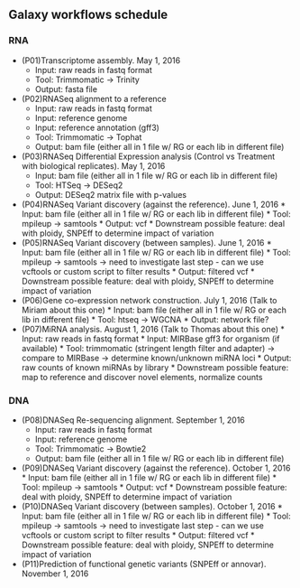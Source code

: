 ## Galaxy workflows schedule
### RNA
* (P01)Transcriptome assembly. May 1, 2016 
    * Input: raw reads in fastq format
    * Tool: Trimmomatic -> Trinity
    * Output: fasta file 
* (P02)RNASeq alignment to a reference
    * Input: raw reads in fastq format
    * Input: reference genome
    * Input: reference annotation (gff3)
    * Tool: Trimmomatic -> Tophat
    * Output: bam file (either all in 1 file w/ RG or each lib in different file)
* (P03)RNASeq Differential Expression analysis (Control vs Treatment with biological replicates). May 1, 2016
    * Input: bam file (either all in 1 file w/ RG or each lib in different file)
    * Tool: HTSeq -> DESeq2
    * Output: DESeq2 matrix file with p-values
* (P04)RNASeq Variant discovery (against the reference). June 1, 2016
      * Input: bam file (either all in 1 file w/ RG or each lib in different file)
      * Tool: mpileup -> samtools
      * Output: vcf
      * Downstream possible feature: deal with ploidy, SNPEff to determine impact of variation 
* (P05)RNASeq Variant discovery (between samples). June 1, 2016
      * Input: bam file (either all in 1 file w/ RG or each lib in different file)
      * Tool: mpileup -> samtools -> need to investigate last step - can we use vcftools or custom script to filter results
      * Output: filtered vcf
      * Downstream possible feature: deal with ploidy, SNPEff to determine impact of variation 
* (P06)Gene co-expression network construction.	July 1, 2016 (Talk to Miriam about this one)
      * Input: bam file (either all in 1 file w/ RG or each lib in different file)
      * Tool: htseq -> WGCNA
      * Output: network file?
* (P07)MiRNA analysis. August 1, 2016  (Talk to Thomas about this one)
      * Input: raw reads in fastq format
      * Input: MIRBase gff3 for organism (if available)
      * Tool: trimmomatic (stringent length filter and adapter) -> compare to MIRBase ->  determine known/unknown miRNA loci 
      * Output: raw counts of known miRNAs by library
      * Downstream possible feature: map to reference and discover novel elements, normalize counts

### DNA
* (P08)DNASeq Re-sequencing alignment. September 1, 2016
    * Input: raw reads in fastq format
    * Input: reference genome
    * Tool: Trimmomatic -> Bowtie2
    * Output: bam file (either all in 1 file w/ RG or each lib in different file)
* (P09)DNASeq Variant discovery (against the reference). October 1, 2016
      * Input: bam file (either all in 1 file w/ RG or each lib in different file)
      * Tool: mpileup -> samtools
      * Output: vcf
      * Downstream possible feature: deal with ploidy, SNPEff to determine impact of variation 
* (P10)DNASeq Variant discovery (between samples). October 1, 2016
      * Input: bam file (either all in 1 file w/ RG or each lib in different file)
      * Tool: mpileup -> samtools -> need to investigate last step - can we use vcftools or custom script to filter results
      * Output: filtered vcf
      * Downstream possible feature: deal with ploidy, SNPEff to determine impact of variation 
* (P11)Prediction of functional genetic variants (SNPEff or annovar). November 1, 2016
